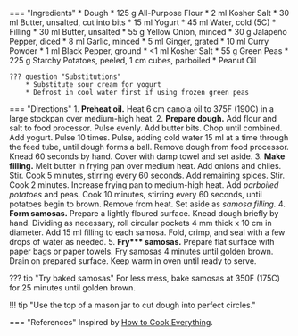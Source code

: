 === "Ingredients"
    * Dough
        * 125 g All-Purpose Flour
        * 2 ml Kosher Salt
        * 30 ml Butter, unsalted, cut into bits
        * 15 ml Yogurt
        * 45 ml Water, cold (5C)
    * Filling
        * 30 ml Butter, unsalted
        * 55 g Yellow Onion, minced
        * 30 g Jalapeño Pepper, diced
        * 8 ml Garlic, minced
        * 5 ml Ginger, grated
        * 10 ml Curry Powder
        * 1 ml Black Pepper, ground
        * <1 ml Kosher Salt
        * 55 g Green Peas
        * 225 g Starchy Potatoes, peeled, 1 cm cubes, parboiled
    * Peanut Oil

    ??? question "Substitutions"
        * Substitute sour cream for yogurt
        * Defrost in cool water first if using frozen green peas

=== "Directions"
    1. **Preheat oil.** Heat 6 cm canola oil to 375F (190C) in a large stockpan over medium-high heat.
    2. **Prepare dough.** Add flour and salt to food processor. Pulse evenly. Add butter bits. Chop until combined. Add yogurt. Pulse 10 times. Pulse, adding cold water 15 ml at a time through the feed tube, until dough forms a ball. Remove dough from food processor. Knead 60 seconds by hand. Cover with damp towel and set aside.
    3. **Make filling.** Melt butter in frying pan over medium heat. Add onions and chiles. Stir. Cook 5 minutes, stirring every 60 seconds. Add remaining spices. Stir. Cook 2 minutes. Increase frying pan to medium-high heat. Add *parboiled potatoes* and peas. Cook 10 minutes, stirring every 60 seconds, until potatoes begin to brown. Remove from heat. Set aside as *samosa filling.*
    4. **Form samosas.** Prepare a lightly floured surface. Knead dough briefly by hand. Dividing as necessary, roll circular pockets 4 mm thick x 10 cm in diameter. Add 15 ml filling to each samosa. Fold, crimp, and seal with a few drops of water as needed.
    5. **Fry\*\*\* samosas.** Prepare flat surface with paper bags or paper towels. Fry samosas 4 minutes until golden brown. Drain on prepared surface. Keep warm in oven until ready to serve.

??? tip "Try baked samosas"
    For less mess, bake samosas at 350F (175C) for 25 minutes until golden brown.

!!! tip "Use the top of a mason jar to cut dough into perfect circles."

=== "References"
    Inspired by [How to Cook Everything](https://www.amazon.com/How-Cook-Everything-Recipes-Anniversary/dp/0764578650).
